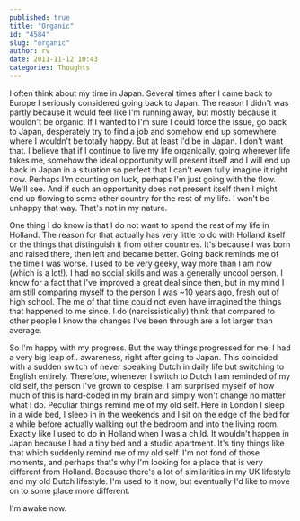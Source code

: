 ```yaml
---
published: true
title: "Organic"
id: "4584"
slug: "organic"
author: rv
date: 2011-11-12 10:43
categories: Thoughts
---
```

I often think about my time in Japan. Several times after I came back to Europe I seriously considered going back to Japan. The reason I didn't was partly because it would feel like I'm running away, but mostly because it wouldn't be organic. If I wanted to I'm sure I could force the issue, go back to Japan, desperately try to find a job and somehow end up somewhere where I wouldn't be totally happy. But at least I'd be in Japan. I don't want that. I believe that if I continue to live my life organically, going wherever life takes me, somehow the ideal opportunity will present itself and I will end up back in Japan in a situation so perfect that I can't even fully imagine it right now. Perhaps I'm counting on luck, perhaps I'm just going with the flow. We'll see. And if such an opportunity does not present itself then I might end up flowing to some other country for the rest of my life. I won't be unhappy that way. That's not in my nature.

One thing I do know is that I do not want to spend the rest of my life in Holland. The reason for that actually has very little to do with Holland itself or the things that distinguish it from other countries. It's because I was born and raised there, then left and became better. Going back reminds me of the time I was worse. I used to be very geeky, way more than I am now (which is a lot!). I had no social skills and was a generally uncool person. I know for a fact that I've improved a great deal since then, but in my mind I am still comparing myself to the person I was ~10 years ago, fresh out of high school. The me of that time could not even have imagined the things that happened to me since. I do (narcissistically) think that compared to other people I know the changes I've been through are a lot larger than average.

So I'm happy with my progress. But the way things progressed for me, I had a very big leap of.. awareness, right after going to Japan. This coincided with a sudden switch of never speaking Dutch in daily life but switching to English entirely. Therefore, whenever I switch to Dutch I am reminded of my old self, the person I've grown to despise. I am surprised myself of how much of this is hard-coded in my brain and simply won't change no matter what I do. Peculiar things remind me of my old self. Here in London I sleep in a wide bed, I sleep in in the weekends and I sit on the edge of the bed for a while before actually walking out the bedroom and into the living room. Exactly like I used to do in Holland when I was a child. It wouldn't happen in Japan because I had a tiny bed and a studio apartment. It's tiny things like that which suddenly remind me of my old self. I'm not fond of those moments, and perhaps that's why I'm looking for a place that is very different from Holland. Because there's a lot of similarities in my UK lifestyle and my old Dutch lifestyle. I'm used to it now, but eventually I'd like to move on to some place more different.

I'm awake now.
